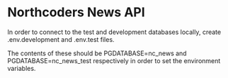 # Northcoders News API

In order to connect to the test and development databases locally, create .env.development and .env.test files. 

The contents of these should be PGDATABASE=nc_news and PGDATABASE=nc_news_test respectively in order to set the environment variables. 
